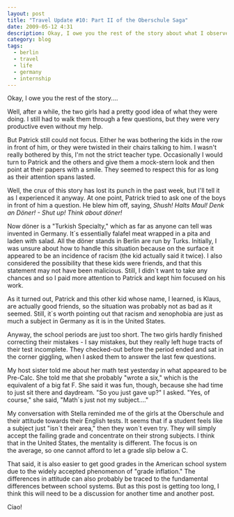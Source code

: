 ```yaml
---
layout: post
title: "Travel Update #10: Part II of the Oberschule Saga"
date: 2009-05-12 4:31
description: Okay, I owe you the rest of the story about what I observed in the classroom at the Oberschule.
category: blog
tags:
  - berlin
  - travel
  - life
  - germany
  - internship
---
```

Okay, I owe you the rest of the story....

Well, after a while, the two girls had a pretty good idea of what they were doing. I still had to walk them through a few questions, but they were very productive even without my help.

But Patrick still could not focus. Either he was bothering the kids in the row in front of him, or they were twisted in their chairs talking to him. I wasn't really bothered by this, I'm not the strict teacher type. Occasionally I would turn to Patrick and the others and give them a mock-stern look and then point at their papers with a smile. They seemed to respect this for as long as their attention spans lasted.

Well, the crux of this story has lost its punch in the past week, but I'll tell it as I experienced it anyway. At one point, Patrick tried to ask one of the boys in front of him a question. He blew him off, saying, *Shush! Halts Maul! Denk an Döner! - Shut up! Think about döner!*

Now döner is a "Turkish Specialty," which as far as anyone can tell was invented in Germany. It´s essentially falafel meat wrapped in a pita and laden with salad. All the döner stands in Berlin are run by Turks. Initially, I was unsure about how to handle this situation because on the surface it appeared to be an incidence of racism (the kid actually said it twice). I also considered the possibility that these kids were friends, and that this statement may not have been malicious. Still, I didn´t want to take any chances and so I paid more attention to Patrick and kept him focused on his work.  
  
As it turned out, Patrick and this other kid whose name, I learned, is Klaus, are actually good friends, so the situation was probably not as bad as it seemed. Still, it´s worth pointing out that racism and xenophobia are just as much a subject in Germany as it is in the United States.  
  
Anyway, the school periods are just too short. The two girls hardly finished correcting their mistakes - I say mistakes, but they really left huge tracts of their test incomplete. They checked-out before the period ended and sat in the corner giggling, when I asked them to answer the last few questions.  
  
My host sister told me about her math test yesterday in what appeared to be Pre-Calc. She told me that she probably "wrote a six," which is the equivalent of a big fat F. She said it was fun, though, because she had time to just sit there and daydream. "So you just gave up?" I asked. "Yes, of course," she said, "Math´s just not my subject...."  
  
My conversation with Stella reminded me of the girls at the Oberschule and their attitude towards their English tests. It seems that if a student feels like a subject just "isn´t their area," then they won´t even try. They will simply accept the failing grade and concentrate on their strong subjects. I think that in the United States, the mentality is different. The focus is on the average, so one cannot afford to let a grade slip below a C.  
  
That said, it is also easier to get good grades in the American school system due to the widely accepted phenomenon of "grade inflation." The differences in attitude can also probably be traced to the fundamental differences between school systems. But as this post is getting too long, I think this will need to be a discussion for another time and another post.  
  
Ciao!